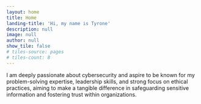 ```yaml
---
layout: home
title: Home
landing-title: 'Hi, my name is Tyrone'
description: null
image: null
author: null
show_tile: false
# tiles-source: pages
# tiles-count: 8   
---
```


I am deeply passionate about cybersecurity and aspire to be known for my problem-solving expertise, leadership skills, and strong focus on ethical practices, aiming to make a tangible difference in safeguarding sensitive information and fostering trust within organizations.